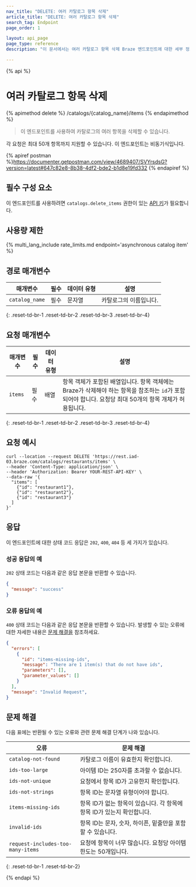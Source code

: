```yaml
---
nav_title: "DELETE: 여러 카탈로그 항목 삭제"
article_title: "DELETE: 여러 카탈로그 항목 삭제"
search_tag: Endpoint
page_order: 1

layout: api_page
page_type: reference
description: "이 문서에서는 여러 카탈로그 항목 삭제 Braze 엔드포인트에 대한 세부 정보를 간략하게 설명합니다."

---
```

{% api %}
# 여러 카탈로그 항목 삭제
{% apimethod delete %}
/catalogs/{catalog_name}/items
{% endapimethod %}

> 이 엔드포인트를 사용하여 카탈로그의 여러 항목을 삭제할 수 있습니다. 

각 요청은 최대 50개 항목까지 지원할 수 있습니다. 이 엔드포인트는 비동기식입니다.

{% apiref postman %}https://documenter.getpostman.com/view/4689407/SVYrsdsG?version=latest#647c82e8-8b38-4df2-bde2-b1d8e19fd332 {% endapiref %}

## 필수 구성 요소

이 엔드포인트를 사용하려면 `catalogs.delete_items` 권한이 있는 [API 키]({{site.baseurl}}/api/basics#rest-api-key/)가 필요합니다.

## 사용량 제한

{% multi_lang_include rate_limits.md endpoint='asynchronous catalog item' %}

## 경로 매개변수

| 매개변수 | 필수 | 데이터 유형 | 설명 |
|---|---|---|---|
| `catalog_name` | 필수 | 문자열 | 카탈로그의 이름입니다. |
{: .reset-td-br-1 .reset-td-br-2 .reset-td-br-3 .reset-td-br-4}

## 요청 매개변수

| 매개변수 | 필수 | 데이터 유형 | 설명 |
|---|---|---|---|
| `items` | 필수 | 배열 | 항목 객체가 포함된 배열입니다. 항목 객체에는 Braze가 삭제해야 하는 항목을 참조하는 `id`가 포함되어야 합니다. 요청당 최대 50개의 항목 개체가 허용됩니다. |
{: .reset-td-br-1 .reset-td-br-2 .reset-td-br-3 .reset-td-br-4}

## 요청 예시

```
curl --location --request DELETE 'https://rest.iad-03.braze.com/catalogs/restaurants/items' \
--header 'Content-Type: application/json' \
--header 'Authorization: Bearer YOUR-REST-API-KEY' \
--data-raw '{
  "items": [
    {"id": "restaurant1"},
    {"id": "restaurant2"},
    {"id": "restaurant3"}
  ]
}'
```

## 응답

이 엔드포인트에 대한 상태 코드 응답은 `202`, `400`, `404` 등 세 가지가 있습니다.

### 성공 응답의 예

`202` 상태 코드는 다음과 같은 응답 본문을 반환할 수 있습니다.

```json
{
  "message": "success"
}
```

### 오류 응답의 예

`400` 상태 코드는 다음과 같은 응답 본문을 반환할 수 있습니다. 발생할 수 있는 오류에 대한 자세한 내용은 [문제 해결을](#troubleshooting) 참조하세요.

```json
{
  "errors": [
    {
      "id": "items-missing-ids",
      "message": "There are 1 item(s) that do not have ids",
      "parameters": [],
      "parameter_values": []
    }
  ],
  "message": "Invalid Request",
}
```

## 문제 해결

다음 표에는 반환될 수 있는 오류와 관련 문제 해결 단계가 나와 있습니다.

| 오류 | 문제 해결 |
| --- | --- |
| `catalog-not-found` | 카탈로그 이름이 유효한지 확인합니다. |
| `ids-too-large` | 아이템 ID는 250자를 초과할 수 없습니다. |
| `ids-not-unique` | 요청에서 항목 ID가 고유한지 확인합니다. |
| `ids-not-strings` | 항목 ID는 문자열 유형이어야 합니다. |
| `items-missing-ids` | 항목 ID가 없는 항목이 있습니다. 각 항목에 항목 ID가 있는지 확인합니다. |
| `invalid-ids` | 항목 ID는 문자, 숫자, 하이픈, 밑줄만을 포함할 수 있습니다. |
| `request-includes-too-many-items` | 요청에 항목이 너무 많습니다. 요청당 아이템 한도는 50개입니다. |
{: .reset-td-br-1 .reset-td-br-2}

{% endapi %}